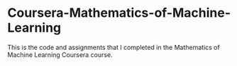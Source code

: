 # Coursera-Mathematics-of-Machine-Learning
This is the code and assignments that I completed in the Mathematics of Machine Learning Coursera course.
